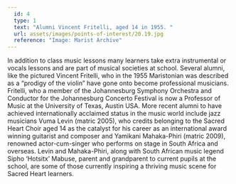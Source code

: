 ```yaml
---
  id: 4
  type: 1
  text: "Alumni Vincent Fritelli, aged 14 in 1955. "
  url: assets/images/points-of-interest/20.19.jpg
  reference: "Image: Marist Archive"
---
```

In addition to class music lessons many learners take extra instrumental or vocals lessons and are part of musical societies at school. Several alumni, like the pictured Vincent Fritelli, who in the 1955 Maristonian was described as a “prodigy of the violin” have gone onto become professional musicians. Fritelli, who a member of the Johannesburg Symphony Orchestra and Conductor for the Johannesburg Concerto Festival is now a Professor of Music at the University of Texas, Austin USA. More recent alumni to have achieved internationally acclaimed status in the music world include jazz musicians Vuma Levin (matric 2005), who credits belonging to the Sacred Heart Choir aged 14 as the catalyst for his career as an international award winning guitarist and composer and Yamikani Mahaka-Phiri (matric 2009), renowned actor-cum-singer who performs on stage in South Africa and overseas. Levin and Mahaka-Phiri, along with South African music legend Sipho ‘Hotsitx’ Mabuse, parent and grandparent to current pupils at the school, are some of those currently inspiring a thriving music scene for Sacred Heart learners.
        